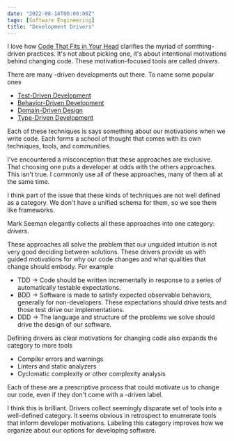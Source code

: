 ```yaml
---
date: "2022-08-14T00:00:00Z"
tags: [Software Engineering]
title: "Development Drivers" 
---
```


<!-- TODO: need to align intro with conclusion. Useful to have category focusing on motivations -->
I love how [Code That Fits in Your Head](https://www.informit.com/store/code-that-fits-in-your-head-heuristics-for-software-9780137464401) clarifies the myriad of somthing-driven practices. It's not about picking one, it's about intentional motivations behind changing code. These motivation-focused tools are called *drivers*.
<!--more-->

There are many -driven developments out there. To name some popular ones
- [Test-Driven Development](https://en.wikipedia.org/wiki/Test-driven_development)
- [Behavior-Driven Development](https://en.wikipedia.org/wiki/Behavior-driven_development)
- [Domain-Driven Design](https://en.wikipedia.org/wiki/Domain-driven_design)
- [Type-Driven Development](https://fsharpforfunandprofit.com/series/designing-with-types/)


Each of these techniques is says something about our motivations when we write code. Each forms a school of thought that comes with its own techniques, tools, and communities.

I've encountered a misconception that these approaches are exclusive. That choosing one puts a developer at odds with the others approaches. This isn't true. I commonly use all of these approaches, many of them all at the same time.

I think part of the issue that these kinds of techniques are not well defined as a category. We don't have a unified schema for them, so we see them like frameworks.

Mark Seeman elegantly collects all these approaches into one category: *drivers*.

These approaches all solve the problem that our unguided intuition is not very good deciding between solutions. These drivers provide us with guided motivations for why our code changes and what qualities that change should embody. For example

- TDD -> Code should be written incrementally in response to a series of automatically testable expectations.  
- BDD -> Software is made to satisfy expected observable behaviors, generally for non-developers. These expectations should drive tests and those test drive our implementations.
- DDD -> The language and structure of the problems we solve should drive the design of our software.

Defining drivers as clear motivations for changing code also expands the category to more tools
- Compiler errors and warnings
- Linters and static analyzers
- Cyclomatic complexity or other complexity analysis

Each of these are a prescriptive process that could motivate us to change our code, even if they don't come with a -driven label.

I think this is brilliant. Drivers collect seemingly disparate set of tools into a well-defined category. It seems obvious in retrospect to enumerate tools that inform developer motivations. Labeling this category improves how we organize about our options for developing software.
